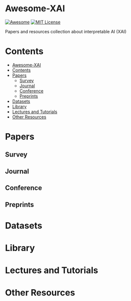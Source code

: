 # Awesome-XAI  
[![Awesome](https://cdn.rawgit.com/sindresorhus/awesome/d7305f38d29fed78fa85652e3a63e154dd8e8829/media/badge.svg)](https://github.com/sindresorhus/awesome) [![MIT License](https://img.shields.io/badge/license-MIT-green.svg)](https://opensource.org/licenses/MIT) 

Papers and resources collection about interpretable AI (XAI)

# Contents
- [Awesome-XAI](#awesome-xai)
- [Contents](#contents)
- [Papers](#papers)
  - [Survey](#survey)
  - [Journal](#journal)
  - [Conference](#conference)
  - [Preprints](#preprints)
- [Datasets](#datasets)
- [Library](#library)
- [Lectures and Tutorials](#lectures-and-tutorials)
- [Other Resources](#other-resources)

# Papers

## Survey

## Journal

## Conference

## Preprints

# Datasets

# Library

# Lectures and Tutorials

# Other Resources
